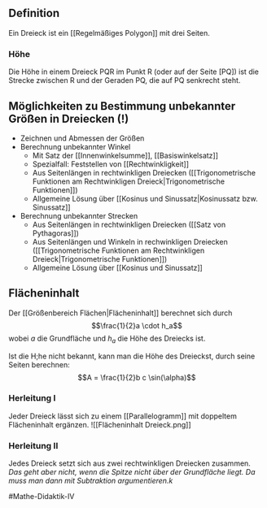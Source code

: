 ## Definition
Ein Dreieck ist ein [[Regelmäßiges Polygon]] mit drei Seiten.

### Höhe
Die Höhe in einem Dreieck PQR im Punkt R (oder auf der Seite [PQ]) ist die Strecke zwischen R und der Geraden PQ, die auf PQ senkrecht steht.


## Möglichkeiten zu Bestimmung unbekannter Größen in Dreiecken (!)
- Zeichnen und Abmessen der Größen
- Berechnung unbekannter Winkel
  - Mit Satz der [[Innenwinkelsumme]], [[Basiswinkelsatz]] 
  - Spezialfall: Feststellen von [[Rechtwinkligkeit]]
  - Aus Seitenlängen in rechtwinkligen Dreiecken ([[Trigonometrische Funktionen am Rechtwinkligen Dreieck|Trigonometrische Funktionen]])
  - Allgemeine Lösung über [[Kosinus und Sinussatz|Kosinussatz bzw. Sinussatz]]
- Berechnung unbekannter Strecken
	- Aus Seitenlängen in rechtwinkligen Dreiecken ([[Satz von Pythagoras]])
	- Aus Seitenlängen und Winkeln in rechwinkligen Dreiecken ([[Trigonometrische Funktionen am Rechtwinkligen Dreieck|Trigonometrische Funktionen]])
	- Allgemeine Lösung über [[Kosinus und Sinussatz]]

## Flächeninhalt
Der [[Größenbereich Flächen|Flächeninhalt]] berechnet sich durch
$$\frac{1}{2}a \cdot h_a$$ wobei $a$ die Grundfläche und $h_a$ die Höhe des Dreiecks ist.

Ist die H;he nicht bekannt, kann man die Höhe des Dreieckst, durch seine Seiten berechnen:
$$A = \frac{1}{2}b c \sin(\alpha)$$

### Herleitung I
Jeder Dreieck lässt sich zu einem [[Parallelogramm]] mit doppeltem Flächeninhalt ergänzen.
![[Flächeninhalt Dreieck.png]]

### Herleitung II
Jedes Dreieck setzt sich aus zwei rechtwinkligen Dreiecken zusammen.
*Das geht aber nicht, wenn die Spitze nicht über der Grundfläche liegt. Da muss man dann mit Subtraktion argumentieren.k*



#Mathe-Didaktik-IV 